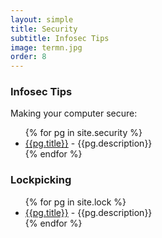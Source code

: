 ```yaml
---
layout: simple
title: Security
subtitle: Infosec Tips
image: termn.jpg
order: 8
---
```


### Infosec Tips

Making your computer secure:

<ul>
{% for pg in site.security %}
    <li><a href="{{pg.url}}">{{pg.title}}</a> - {{pg.description}}</li>
{% endfor %}
</ul>

### Lockpicking

<ul>
{% for pg in site.lock %}
    <li><a href="{{pg.url}}">{{pg.title}}</a> - {{pg.description}}</li>
{% endfor %}
</ul>
